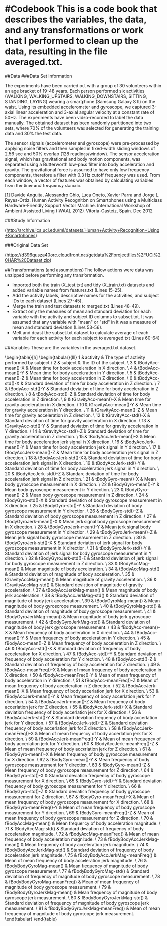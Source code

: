 #Codebook
This is a code book that describes the variables, the data, and any transformations or work that I performed to clean up the data, resulting in the file averaged.txt.
==================================================================
##Data
###Data Set Information

The experiments have been carried out with a group of 30 volunteers within an age bracket of 19-48 years. Each person performed six activities (WALKING, WALKING_UPSTAIRS, WALKING_DOWNSTAIRS, SITTING, STANDING, LAYING) wearing a smartphone (Samsung Galaxy S II) on the waist. Using its embedded accelerometer and gyroscope, we captured 3-axial linear acceleration and 3-axial angular velocity at a constant rate of 50Hz. The experiments have been video-recorded to label the data manually. The obtained dataset has been randomly partitioned into two sets, where 70% of the volunteers was selected for generating the training data and 30% the test data.

The sensor signals (accelerometer and gyroscope) were pre-processed by applying noise filters and then sampled in fixed-width sliding windows of 2.56 sec and 50% overlap (128 readings/window). The sensor acceleration signal, which has gravitational and body motion components, was separated using a Butterworth low-pass filter into body acceleration and gravity. The gravitational force is assumed to have only low frequency components, therefore a filter with 0.3 Hz cutoff frequency was used. From each window, a vector of features was obtained by calculating variables from the time and frequency domain.

[1] Davide Anguita, Alessandro Ghio, Luca Oneto, Xavier Parra and Jorge L. Reyes-Ortiz. Human Activity Recognition on Smartphones using a Multiclass Hardware-Friendly Support Vector Machine. International Workshop of Ambient Assisted Living (IWAAL 2012). Vitoria-Gasteiz, Spain. Dec 2012

###Study Information

(http://archive.ics.uci.edu/ml/datasets/Human+Activity+Recognition+Using+Smartphones)

###Original Data Set

(https://d396qusza40orc.cloudfront.net/getdata%2Fprojectfiles%2FUCI%20HAR%20Dataset.zip)

##Transformations (and assumptions)
The follow actions were data was unzipped before performing any transformation. 
- Imported both the train (X_test.txt) and tidy (X_train.txt) datasets and added variable names from features.txt (Lines 15-25).
- Add the activity labels, descriptive names for the activities, and subject IDs to each dataset (Lines 27-45).
- Merge the train and test datasets to merged.txt (Lines 48-49).
- Extract only the measures of mean and standard deviation for each variable with the activity and subject ID columns to subset.txt. It was assumed that any variable with "mean" or "std" in it was a measure of mean and standard deviation (Lines 53-56).
- Melt and dcast the subset.txt dataset to calculate average of each variable for each activity for each subject to averaged.txt (Lines 60-64)


##Variables
These are the variables in the averaged.txt dataset.

\begin{table}[h]
\begin{tabular}{lll}
1  & activity                        & The type of activity performed by subject                                        \\
2  & subject                         & The ID of the subject.                                                           \\
3  & tBodyAcc-mean()-X               & Mean time for body acceleration in X direction.                                  \\
4  & tBodyAcc-mean()-Y               & Mean time for body acceleration in Y direction.                                  \\
5  & tBodyAcc-mean()-Z               & Mean time for body acceleration in Z direction.                                  \\
6  & tBodyAcc-std()-X                & Standard deviation of time for body acceleration in Z direction.                 \\
7  & tBodyAcc-std()-Y                & Standard deviation of time for body acceleration in Z direction.                 \\
8  & tBodyAcc-std()-Z                & Standard deviation of time for body acceleration in Z direction.                 \\
9  & tGravityAcc-mean()-X            & Mean time for gravity acceleration in X direction.                               \\
10 & tGravityAcc-mean()-Y            & Mean time for gravity acceleration in Y direction.                               \\
11 & tGravityAcc-mean()-Z            & Mean time for gravity acceleration in Z direction.                               \\
12 & tGravityAcc-std()-X             & Standard deviation of time for gravity acceleration in X direction.              \\
13 & tGravityAcc-std()-Y             & Standard deviation of time for gravity acceleration in Y direction.              \\
14 & tGravityAcc-std()-Z             & Standard deviation of time for gravity acceleration in Z direction.              \\
15 & tBodyAccJerk-mean()-X           & Mean time for body acceleration jerk signal in X direction.                      \\
16 & tBodyAccJerk-mean()-Y           & Mean time for body acceleration jerk signal in Y direction.                      \\
17 & tBodyAccJerk-mean()-Z           & Mean time for body acceleration jerk signal in Z direction.                      \\
18 & tBodyAccJerk-std()-X            & Standard deviation of time for body acceleration jerk signal in X direction.     \\
19 & tBodyAccJerk-std()-Y            & Standard deviation of time for body acceleration jerk signal in Y direction.     \\
20 & tBodyAccJerk-std()-Z            & Standard deviation of time for body acceleration jerk signal in Z direction.     \\
21 & tBodyGyro-mean()-X              & Mean body gyroscope measurement in X direction.                                  \\
22 & tBodyGyro-mean()-Y              & Mean body gyroscope measurement in Y direction.                                  \\
23 & tBodyGyro-mean()-Z              & Mean body gyroscope measurement in Z direction.                                  \\
24 & tBodyGyro-std()-X               & Standard deviation of body gyroscope measurement in X direction.                 \\
25 & tBodyGyro-std()-Y               & Standard deviation of body gyroscope measurement in Y direction.                 \\
26 & tBodyGyro-std()-Z               & Standard deviation of body gyroscope measurement in Z direction.                 \\
27 & tBodyGyroJerk-mean()-X          & Mean jerk signal body gyroscope measurement in X direction.                      \\
28 & tBodyGyroJerk-mean()-Y          & Mean jerk signal body gyroscope measurement in Y direction.                      \\
29 & tBodyGyroJerk-mean()-Z          & Mean jerk signal body gyroscope measurement in Z direction.                      \\
30 & tBodyGyroJerk-std()-X           & Standard deviation of jerk signal for body gyroscope measurement in X direction. \\
31 & tBodyGyroJerk-std()-Y           & Standard deviation of jerk signal for body gyroscope measurement in Y direction. \\
32 & tBodyGyroJerk-std()-Z           & Standard deviation of jerk signal for body gyroscope measurement in Z direction. \\
33 & tBodyAccMag-mean()              & Mean magnitude of body acceleration.                                             \\
34 & tBodyAccMag-std()               & Standard deviation of magnitude of body acceleration.                            \\
35 & tGravityAccMag-mean()           & Mean magnitude of gravity acceleration.                                          \\
36 & tGravityAccMag-std()            & Standard deviation of magnitude of gravity acceleration.                         \\
37 & tBodyAccJerkMag-mean()          & Mean magnitude of body jerk acceleration.                                        \\
38 & tBodyAccJerkMag-std()           & Standard deviation of magnitude of body jerk acceleration.                       \\
39 & tBodyGyroMag-mean()             & Mean magnitude of body gyroscrope measurement.                                   \\
40 & tBodyGyroMag-std()              & Standard deviation of magnitude of body gyroscope measurement.                   \\
41 & tBodyGyroJerkMag-mean()         & Mean magnitude of body jerk gyroscope measurement.                               \\
42 & tBodyGyroJerkMag-std()          & Standard deviation of magnitude of body jerk gyroscope measurement.              \\
43 & fBodyAcc-mean()-X               & Mean frequency of body acceleration in X direction.                              \\
44 & fBodyAcc-mean()-Y               & Mean frequency of body acceleration in Y direction.                              \\
45 & fBodyAcc-mean()-Z               & Mean frequency of body acceleration in Z direction.                              \\
46 & fBodyAcc-std()-X                & Standard deviation of frequency of body acceleration for X direction.            \\
47 & fBodyAcc-std()-Y                & Standard deviation of frequency of body acceleration for Y direction.            \\
48 & fBodyAcc-std()-Z                & Standard deviation of frequency of body acceleration for Z direction.            \\
49 & fBodyAcc-meanFreq()-X           & Mean of mean frequency of body acceleration in X direction.                      \\
50 & fBodyAcc-meanFreq()-Y           & Mean of mean frequency of body acceleration in Y direction.                      \\
51 & fBodyAcc-meanFreq()-Z           & Mean of mean frequency of body acceleration in Z direction.                      \\
52 & fBodyAccJerk-mean()-X           & Mean frequency of body accerlation jerk for X direction.                         \\
53 & fBodyAccJerk-mean()-Y           & Mean frequency of body accerlation jerk for Y direction.                         \\
54 & fBodyAccJerk-mean()-Z           & Mean frequency of body accerlation jerk for Z direction.                         \\
55 & fBodyAccJerk-std()-X            & Standard deviation frequency of body accerlation jerk for X direction.           \\
56 & fBodyAccJerk-std()-Y            & Standard deviation frequency of body accerlation jerk for Y direction.           \\
57 & fBodyAccJerk-std()-Z            & Standard deviation frequency of body accerlation jerk for Z direction.           \\
58 & fBodyAccJerk-meanFreq()-X       & Mean of mean frequency of body accerlation jerk for X direction.                 \\
59 & fBodyAccJerk-meanFreq()-Y       & Mean of mean frequency of body accerlation jerk for Y direction.                 \\
60 & fBodyAccJerk-meanFreq()-Z       & Mean of mean frequency of body accerlation jerk for Z direction.                 \\
61 & fBodyGyro-mean()-X              & Mean frequency of body gyroscope measurement for X direction.                    \\
62 & fBodyGyro-mean()-Y              & Mean frequency of body gyroscope measurement for Y direction.                    \\
63 & fBodyGyro-mean()-Z              & Mean frequency of body gyroscope measurement for Z direction.                    \\
64 & fBodyGyro-std()-X               & Standard deviation frequency of body gyroscope measurement for X direction.      \\
65 & fBodyGyro-std()-Y               & Standard deviation frequency of body gyroscope measurement for Y direction.      \\
66 & fBodyGyro-std()-Z               & Standard deviation frequency of body gyroscope measurement for Z direction.      \\
67 & fBodyGyro-meanFreq()-X          & Mean of mean frequency of body gyroscope measurement for X direction.            \\
68 & fBodyGyro-meanFreq()-Y          & Mean of mean frequency of body gyroscope measurement for Y direction.            \\
69 & fBodyGyro-meanFreq()-Z          & Mean of mean frequency of body gyroscope measurement for Z direction.            \\
70 & fBodyAccMag-mean()              & Mean frequency of body acceleration magnitude.                                   \\
71 & fBodyAccMag-std()               & Standard deviation of frequency of body acceleration magnitude.                  \\
72 & fBodyAccMag-meanFreq()          & Mean of mean frequency of body acceleration magnitude.                           \\
73 & fBodyBodyAccJerkMag-mean()      & Mean frequency of body acceleration jerk magnitude.                              \\
74 & fBodyBodyAccJerkMag-std()       & Standard deviation of frequency of body acceleration jerk magnitude.             \\
75 & fBodyBodyAccJerkMag-meanFreq()  & Mean of mean frequency of body acceleration jerk magnitude.                      \\
76 & fBodyBodyGyroMag-mean()         & Mean frequency of magnitude of body gyroscope measurement.                       \\
77 & fBodyBodyGyroMag-std()          & Standard deviation of frequency of magnitude of body gyroscope measurement.      \\
78 & fBodyBodyGyroMag-meanFreq()     & Mean of mean frequency of magnitude of body gyroscope measurement.               \\
79 & fBodyBodyGyroJerkMag-mean()     & Mean frequency of magnitude of body gyroscope jerk measurement.                  \\
80 & fBodyBodyGyroJerkMag-std()      & Standard deviation of frequency of magnitude of body gyroscope jerk measurement. \\
81 & fBodyBodyGyroJerkMag-meanFreq() & Mean of mean frequency of magnitude of body gyroscope jerk measurement.         
\end{tabular}
\end{table}